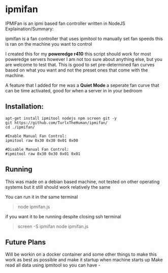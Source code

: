 # ipmifan
IPMIFan is an ipmi based fan controller written in NodeJS
Explaination/Summary:

ipmifan is a fan controller that uses ipmitool to manually set fan speeds
this is ran on the machine you want to control



I created this for my __poweredge r410__ this script should work for most poweredge servers however I am not too sure about anything else, but you are welcome to test that. This is good to set pre-determined fan curves based on what you want and not the preset ones that come with the machine.

A feature that I added for me was a __Quiet Mode__ a seperate fan curve that can be time activated, good for when a server in in your bedroom



Installation:
------------
```
apt-get install ipmitool nodejs npm screen git -y
git https://github.com/TurlxTheHuman/ipmifan/
cd ./ipmifan/

#Enable Manual Fan Control:
ipmitool raw 0x30 0x30 0x01 0x00

#Disable Manual Fan Control:
#ipmitool raw 0x30 0x30 0x01 0x01

```

Running
------------
This was made on a debian based machine, not tested on other operating systems but it still should work relatively the same

You can run it in the same terminal
> node ipmifan.js 

if you want it to be running despite closing ssh terminal
> screen -S ipmifan node ipmifan.js


Future Plans
--------------
Will be workin on a docker container and some other things to make this work as best as possible and make it startup when machine starts up
Make read all data using ipmitool so you can have -
